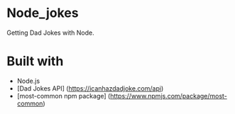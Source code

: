 # Node_jokes
Getting Dad Jokes with Node. 

# Built with
- Node.js
- [Dad Jokes API] (https://icanhazdadjoke.com/api)
- [most-common npm package] (https://www.npmjs.com/package/most-common)
